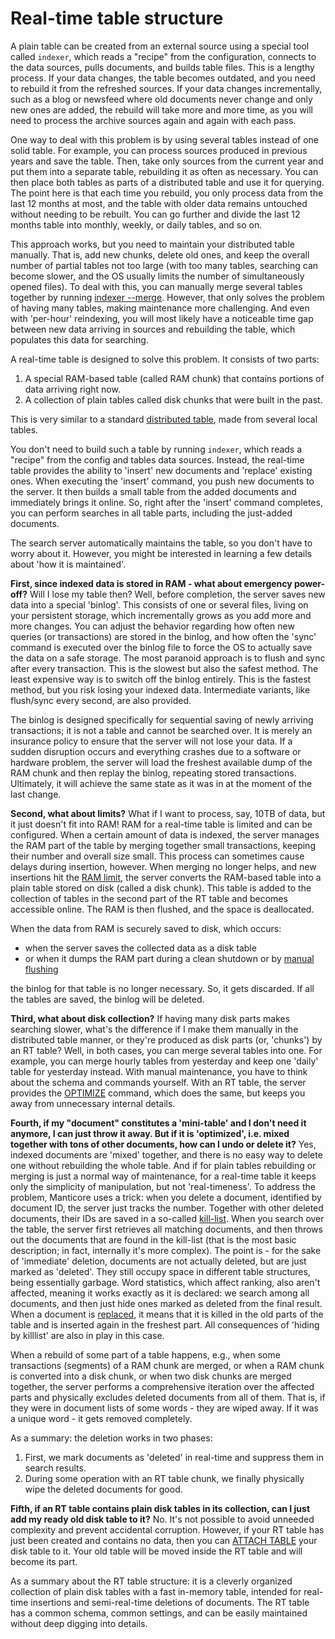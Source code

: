 # Real-time table structure

A plain table can be created from an external source using a special tool called `indexer`, which reads a "recipe" from the configuration, connects to the data sources, pulls documents, and builds table files. This is a lengthy process. If your data changes, the table becomes outdated, and you need to rebuild it from the refreshed sources. If your data changes incrementally, such as a blog or newsfeed where old documents never change and only new ones are added, the rebuild will take more and more time, as you will need to process the archive sources again and again with each pass.

One way to deal with this problem is by using several tables instead of one solid table. For example, you can process sources produced in previous years and save the table. Then, take only sources from the current year and put them into a separate table, rebuilding it as often as necessary. You can then place both tables as parts of a distributed table and use it for querying. The point here is that each time you rebuild, you only process data from the last 12 months at most, and the table with older data remains untouched without needing to be rebuilt. You can go further and divide the last 12 months table into monthly, weekly, or daily tables, and so on.

This approach works, but you need to maintain your distributed table manually. That is, add new chunks, delete old ones, and keep the overall number of partial tables not too large (with too many tables, searching can become slower, and the OS usually limits the number of simultaneously opened files). To deal with this, you can manually merge several tables together by running [indexer --merge](../Data_creation_and_modification/Adding_data_from_external_storages/Adding_data_to_tables/Merging_tables.md). However, that only solves the problem of having many tables, making maintenance more challenging. And even with 'per-hour' reindexing, you will most likely have a noticeable time gap between new data arriving in sources and rebuilding the table, which populates this data for searching.

A real-time table is designed to solve this problem. It consists of two parts:

1. A special RAM-based table (called RAM chunk) that contains portions of data arriving right now.
2. A collection of plain tables called disk chunks that were built in the past.

This is very similar to a standard [distributed table](../Creating_a_table/Creating_a_distributed_table/Creating_a_distributed_table.md), made from several local tables.

You don't need to build such a table by running `indexer`,  which reads a "recipe" from the config and tables data sources. Instead, the real-time table provides the ability to 'insert' new documents and 'replace' existing ones. When executing the 'insert' command, you push new documents to the server. It then builds a small table from the added documents and immediately brings it online. So, right after the 'insert' command completes, you can perform searches in all table parts, including the just-added documents.

The search server automatically maintains the table, so you don't have to worry about it. However, you might be interested in learning a few details about 'how it is maintained'.

**First, since indexed data is stored in RAM - what about emergency power-off?** Will I lose my table then? Well, before completion, the server saves new data into a special 'binlog'. This consists of one or several files, living on your persistent storage, which incrementally grows as you add more and more changes. You can adjust the behavior regarding how often new queries (or transactions) are stored in the binlog, and how often the 'sync' command is executed over the binlog file to force the OS to actually save the data on a safe storage. The most paranoid approach is to flush and sync after every transaction. This is the slowest but also the safest method. The least expensive way is to switch off the binlog entirely. This is the fastest method, but you risk losing your indexed data. Intermediate variants, like flush/sync every second, are also provided.

The binlog is designed specifically for sequential saving of newly arriving transactions; it is not a table and cannot be searched over. It is merely an insurance policy to ensure that the server will not lose your data. If a sudden disruption occurs and everything crashes due to a software or hardware problem, the server will load the freshest available dump of the RAM chunk and then replay the binlog, repeating stored transactions. Ultimately, it will achieve the same state as it was in at the moment of the last change.

**Second, what about limits?** What if I want to process, say, 10TB of data, but it just doesn't fit into RAM! RAM for a real-time table is limited and can be configured. When a certain amount of data is indexed, the server manages the RAM part of the table by merging together small transactions, keeping their number and overall size small. This process can sometimes cause delays during insertion, however. When merging no longer helps, and new insertions hit the [RAM limit](../Creating_a_table/Local_tables/Plain_and_real-time_table_settings.md#rt_mem_limit), the server converts the RAM-based table into a plain table stored on disk (called a disk chunk). This table is added to the collection of tables in the second part of the RT table and becomes accessible online. The RAM is then flushed, and the space is deallocated.

When the data from RAM is securely saved to disk, which occurs:

* when the server saves the collected data as a disk table
* or when it dumps the RAM part during a clean shutdown or by [manual flushing](../Securing_and_compacting_a_table/Flushing_RAM_chunk_to_disk.md#FLUSH-TABLE)

the binlog for that table is no longer necessary. So, it gets discarded. If all the tables are saved, the binlog will be deleted.

**Third, what about disk collection?**  If having many disk parts makes searching slower, what's the difference if I make them manually in the distributed table manner, or they're produced as disk parts (or, 'chunks') by an RT table? Well, in both cases, you can merge several tables into one. For example, you can merge hourly tables from yesterday and keep one 'daily' table for yesterday instead. With manual maintenance, you have to think about the schema and commands yourself. With an RT table, the server provides the [OPTIMIZE](../Securing_and_compacting_a_table/Compacting_a_table.md#OPTIMIZE-TABLE) command, which does the same, but keeps you away from unnecessary internal details.

**Fourth, if my "document" constitutes a 'mini-table' and I don't need it anymore, I can just throw it away. But if it is 'optimized', i.e. mixed together with tons of other documents, how can I undo or delete it?** Yes, indexed documents are 'mixed' together, and there is no easy way to delete one without rebuilding the whole table. And if for plain tables rebuilding or merging is just a normal way of maintenance, for a real-time table it keeps only the simplicity of manipulation, but not 'real-timeness'. To address the problem, Manticore uses a trick: when you delete a document, identified by document ID, the server just tracks the number. Together with other deleted documents, their IDs are saved in a so-called [kill-list](../Data_creation_and_modification/Adding_data_from_external_storages/Adding_data_to_tables/Killlist_in_plain_tables.md#Table-kill-list). When you search over the table, the server first retrieves all matching documents, and then throws out the documents that are found in the kill-list (that is the most basic description; in fact, internally it's more complex). The point is - for the sake of 'immediate' deletion, documents are not actually deleted, but are just marked as 'deleted'. They still occupy space in different table structures, being essentially garbage. Word statistics, which affect ranking, also aren't affected, meaning it works exactly as it is declared: we search among all documents, and then just hide ones marked as deleted from the final result. When a document is [replaced](../Data_creation_and_modification/Updating_documents/REPLACE.md), it means that it is killed in the old parts of the table and is inserted again in the freshest part. All consequences of 'hiding by killlist' are also in play in this case.

When a rebuild of some part of a table happens, e.g., when some transactions (segments) of a RAM chunk are merged, or when a RAM chunk is converted into a disk chunk, or when two disk chunks are merged together, the server performs a comprehensive iteration over the affected parts and physically excludes deleted documents from all of them. That is, if they were in document lists of some words - they are wiped away. If it was a unique word - it gets removed completely.

As a summary: the deletion works in two phases:
1. First, we mark documents as 'deleted' in real-time and suppress them in search results.
2. During some operation with an RT table chunk, we finally physically wipe the deleted documents for good.

**Fifth, if an RT table contains plain disk tables in its collection, can I just add my ready old disk table to it?** No. It's not possible to avoid unneeded complexity and prevent accidental corruption. However, if your RT table has just been created and contains no data, then you can [ATTACH TABLE](../Data_creation_and_modification/Adding_data_from_external_storages/Adding_data_to_tables/Attaching_a_plain_table_to_RT_table.md) your disk table to it. Your old table will be moved inside the RT table and will become its part.

As a summary about the RT table structure: it is a cleverly organized collection of plain disk tables with a fast in-memory table, intended for real-time insertions and semi-real-time deletions of documents. The RT table has a common schema, common settings, and can be easily maintained without deep digging into details. 
<!-- proofread -->